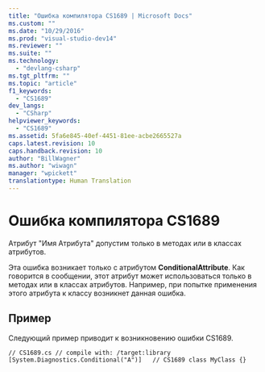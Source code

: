 ```yaml
---
title: "Ошибка компилятора CS1689 | Microsoft Docs"
ms.custom: ""
ms.date: "10/29/2016"
ms.prod: "visual-studio-dev14"
ms.reviewer: ""
ms.suite: ""
ms.technology: 
  - "devlang-csharp"
ms.tgt_pltfrm: ""
ms.topic: "article"
f1_keywords: 
  - "CS1689"
dev_langs: 
  - "CSharp"
helpviewer_keywords: 
  - "CS1689"
ms.assetid: 5fa6e845-40ef-4451-81ee-acbe2665527a
caps.latest.revision: 10
caps.handback.revision: 10
author: "BillWagner"
ms.author: "wiwagn"
manager: "wpickett"
translationtype: Human Translation
---
```

# Ошибка компилятора CS1689
Атрибут "Имя Атрибута" допустим только в методах или в классах атрибутов.  
  
 Эта ошибка возникает только с атрибутом **ConditionalAttribute**. Как говорится в сообщении, этот атрибут может использоваться только в методах или в классах атрибутов. Например, при попытке применения этого атрибута к классу возникнет данная ошибка.  
  
## Пример  
 Следующий пример приводит к возникновению ошибки CS1689.  
  
```  
// CS1689.cs // compile with: /target:library [System.Diagnostics.Conditional("A")]   // CS1689 class MyClass {}  
```